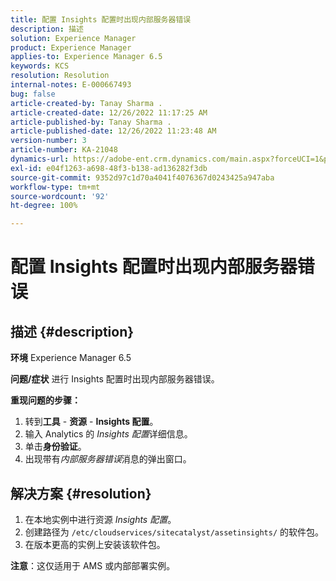 ```yaml
---
title: 配置 Insights 配置时出现内部服务器错误
description: 描述
solution: Experience Manager
product: Experience Manager
applies-to: Experience Manager 6.5
keywords: KCS
resolution: Resolution
internal-notes: E-000667493
bug: false
article-created-by: Tanay Sharma .
article-created-date: 12/26/2022 11:17:25 AM
article-published-by: Tanay Sharma .
article-published-date: 12/26/2022 11:23:48 AM
version-number: 3
article-number: KA-21048
dynamics-url: https://adobe-ent.crm.dynamics.com/main.aspx?forceUCI=1&pagetype=entityrecord&etn=knowledgearticle&id=fa82b0dd-0e85-ed11-81ac-6045bd006239
exl-id: e04f1263-a698-48f3-b138-ad136282f3db
source-git-commit: 9352d97c1d70a4041f4076367d0243425a947aba
workflow-type: tm+mt
source-wordcount: '92'
ht-degree: 100%

---
```


# 配置 Insights 配置时出现内部服务器错误

## 描述 {#description}

<b>环境</b>
Experience Manager 6.5


<b>问题/症状</b>
进行 Insights 配置时出现内部服务器错误。

<b>重现问题的步骤：</b>

1. 转到<b>工具</b> - <b>资源</b> - <b>Insights 配置</b>。
2. 输入 Analytics 的 *Insights 配置*&#x200B;详细信息。
3. 单击<b>身份验证</b>。
4. 出现带有&#x200B;*内部服务器错误*&#x200B;消息的弹出窗口。



## 解决方案 {#resolution}


1. 在本地实例中进行资源 *Insights 配置*。
2. 创建路径为 `/etc/cloudservices/sitecatalyst/assetinsights/` 的软件包。
3. 在版本更高的实例上安装该软件包。


<b>注意</b>：这仅适用于 AMS 或内部部署实例。
